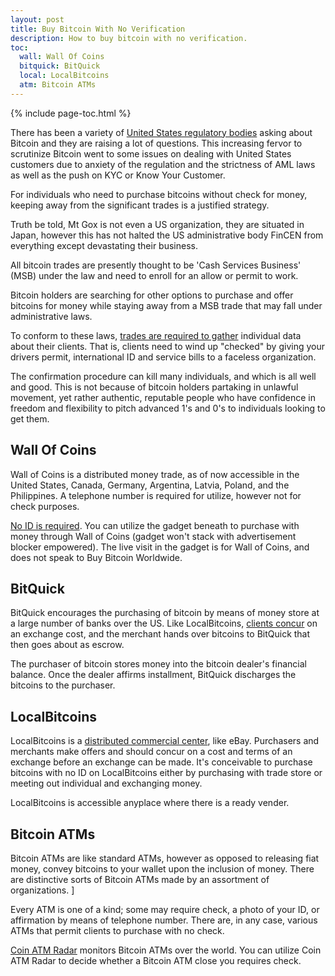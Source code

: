 ```yaml
---
layout: post
title: Buy Bitcoin With No Verification
description: How to buy bitcoin with no verification.
toc:
  wall: Wall Of Coins
  bitquick: BitQuick
  local: LocalBitcoins
  atm: Bitcoin ATMs
---
```


{% include page-toc.html %}

<p>There has been a variety of <a href="/buy-bitcoin-with-paypal/">United States regulatory bodies</a> asking about Bitcoin and they are raising a lot of questions. This increasing fervor to scrutinize Bitcoin went to some issues on dealing with United States customers due to anxiety of the regulation and the strictness of AML laws as well as the push on KYC or Know Your Customer.</p>

<p>For individuals who need to purchase bitcoins without check for money, keeping away from the significant trades is a justified strategy. </p>

<p>Truth be told, Mt Gox is not even a US organization, they are situated in Japan, however this has not halted the US administrative body FinCEN from everything except devastating their business. </p>

<p>All bitcoin trades are presently thought to be 'Cash Services Business' (MSB) under the law and need to enroll for an allow or permit to work. </p>

<p>Bitcoin holders are searching for other options to purchase and offer bitcoins for money while staying away from a MSB trade that may fall under administrative laws. </p>

<p>To conform to these laws, <a href="/buy-bitcoin-with-cash/">trades are required to gather</a> individual data about their clients. That is, clients need to wind up "checked" by giving your drivers permit, international ID and service bills to a faceless organization. </p>

<p>The confirmation procedure can kill many individuals, and which is all well and good. This is not because of bitcoin holders partaking in unlawful movement, yet rather authentic, reputable people who have confidence in freedom and flexibility to pitch advanced 1's and 0's to individuals looking to get them.  </p>

<h2 id="wall">Wall Of Coins</h2>

<p>Wall of Coins is a distributed money trade, as of now accessible in the United States, Canada, Germany, Argentina, Latvia, Poland, and the Philippines. A telephone number is required for utilize, however not for check purposes. </p>

<p><a href="/best-bitcoin-exchanges/">No ID is required</a>. You can utilize the gadget beneath to purchase with money through Wall of Coins (gadget won't stack with advertisement blocker empowered). The live visit in the gadget is for Wall of Coins, and does not speak to Buy Bitcoin Worldwide. </p>

<h2 id="bitquick">BitQuick</h2>

<p>BitQuick encourages the purchasing of bitcoin by means of money store at a large number of banks over the US. Like LocalBitcoins, <a href="/indacoin-review/">clients concur</a> on an exchange cost, and the merchant hands over bitcoins to BitQuick that then goes about as escrow. </p>

<p>The purchaser of bitcoin stores money into the bitcoin dealer's financial balance. Once the dealer affirms installment, BitQuick discharges the bitcoins to the purchaser. </p>

<h2 id="local">LocalBitcoins</h2>

<p>LocalBitcoins is a <a href="/coinmama-review/">distributed commercial center</a>, like eBay. Purchasers and merchants make offers and should concur on a cost and terms of an exchange before an exchange can be made. It's conceivable to purchase bitcoins with no ID on LocalBitcoins either by purchasing with trade store or meeting out individual and exchanging money.</p> 

<p>LocalBitcoins is accessible anyplace where there is a ready vender. </p>

<h2 id="atm">Bitcoin ATMs</h2>

<p>Bitcoin ATMs are like standard ATMs, however as opposed to releasing fiat money, convey bitcoins to your wallet upon the inclusion of money. There are distinctive sorts of Bitcoin ATMs made by an assortment of organizations. ]</p>

<p>Every ATM is one of a kind; some may require check, a photo of your ID, or affirmation by means of telephone number. There are, in any case, various ATMs that permit clients to purchase with no check. </p>

<p><a href="/localbitcoins-review/">Coin ATM Radar</a> monitors Bitcoin ATMs over the world. You can utilize Coin ATM Radar to decide whether a Bitcoin ATM close you requires check.</p>

